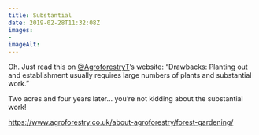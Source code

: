 ```yaml
---
title: Substantial
date: 2019-02-28T11:32:08Z
images: 
- 
imageAlt: 
---
```


Oh. Just read this on [@AgroforestryT](https://mobile.twitter.com/AgroforestryT)’s website:
“Drawbacks: Planting out and establishment usually requires large numbers of plants and substantial work.”

Two acres and four years later… you’re not kidding about the substantial work!

<https://www.agroforestry.co.uk/about-agroforestry/forest-gardening/>
